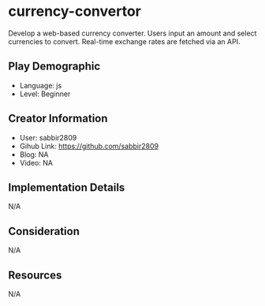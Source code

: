 # currency-convertor

Develop a web-based currency converter. Users input an amount and select currencies to convert. Real-time exchange rates are fetched via an API.

## Play Demographic

- Language: js
- Level: Beginner

## Creator Information

- User: sabbir2809
- Gihub Link: https://github.com/sabbir2809
- Blog: NA
- Video: NA

## Implementation Details

N/A

## Consideration

N/A

## Resources

N/A
